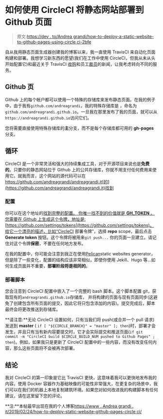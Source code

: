 # 如何使用 CircleCI 将静态网站部署到 Github 页面

> 原文:[https://dev . to/Andrea grandi/how-to-deploy-a-static-website-to-github-pages-using-circle ci-2bfe](https://dev.to/andreagrandi/how-to-deploy-a-static-website-to-github-pages-using-circleci-2bfe)

自从我用静态页面生成器创建我的博客以来，我一直使用 TravisCI 来自动化页面构建和部署。我想学习新东西的愿望(我们在工作中使用 CircleCI，但我从未从头开始配置它)和最近关于
TravisCI [收购](https://blog.travis-ci.com/2019-01-23-travis-ci-joins-idera-inc)和员工[裁员](https://twitter.com/alicegoldfuss/status/1098604563664420865)的新闻，让我考虑转向不同的服务。

## [](#github-pages)Github 页

Github 上的每个帐户都可以使用一个特殊的存储库来发布静态页面。在我的例子中，由于我有`github.com/andreagrandi`，我的特殊存储库是
，命名为`github.com/andreagrandi.github.io`。一旦我在那里发布了我的页面，就可以从`https://andreagrandi.github.io`访问它们。

您将需要直接使用特殊存储库的**主**分支，而不是每个存储库都可用的 **gh-pages** 分支。

## 循环

CircleCI 是一个非常灵活和强大的持续集成工具，对于开源项目来说也是**免费的**。只要你的静态网站位于 Github 上的公共存储库，你就不用支付任何费用来使用它。就我而言，这个网站的源代码可以在 https://github.com/andreagrandi/andreagrandi.it[的](https://github.com/andreagrandi/andreagrandi.it)找到

### [](#configuration)配置

你可以在这个地址的[找到完整的配置。
你唯一找不到的价值就是 **GH_TOKEN** 。您需要在 Github 上生成这个令牌，地址是:](https://github.com/andreagrandi/andreagrandi.it/blob/master/.circleci/config.yml)[https://github.com/settings/tokens](https://github.com/settings/tokens)。给它一个漂亮的描述，比如“CircleCI 部署令牌”，选择 **repo** scope，最后点击 **Generate token** 按钮。这个令牌将被用来`git push...`
你的页面一旦建立。请记住对这个令牌**保密**，不要在任何地方发布。

在我的配置中，你可能会注意到我正在使用[Pelican](https://blog.getpelican.com/)static websites generator，但是除了一些变化，配置的结构应该非常相似，即使你使用 Jekill、Hugo 等...如何生成页面并不重要，**部署阶段将是相同的**。

### [](#deployment-script)部署脚本

您会注意到 CircleCI 配置中嵌入了一个完整的 bash 脚本。这个脚本配置 git，获取现有的`andreagrandi.github.io`存储库，
并将构建的页面与现有页面同步(这避免了创建包含所有页面的提交，因此它将只包含添加的内容)。提交完成后，脚本最终会将更改推送到存储库。

**请注意:**无论 CircleCI 设置如何，只有当我们将 push(或合并一个 pull 请求)发送到 **master** ( `if [ "${CIRCLE_BRANCH}" = "master" ]; then`)时，部署才会发生，并且只有当有新内容要提交时，它才会实际提交和推送页面(`if git commit -m "CircleCI build $CIRCLE_BUILD_NUM pushed to Github Pages" ; then`)。例如，如果我只是更新了 CircleCI 配置中的一些内容，而没有改变任何内容，那么这些页面将不会被再次部署。

## [](#conclusion)结论

我对 CircleCI 的第一印象是它比 TravisCI 更快，这意味着我可以更快地发布我的内容。使用 Docker 容器作为基础映像的可能性非常强大，在更复杂的场景中，我们可以在我们的机器上本地复制建筑环境。如果您对如何改进我的构建脚本有任何建议，请在这里留下您的评论。

**注:**本帖最早出现在我的个人博客[https://www . Andrea grandi . it/2019/02/24/how-to-deploy-static-website-github-pages-circle ci/](https://www.andreagrandi.it/2019/02/24/how-to-deploy-static-website-github-pages-circleci/)